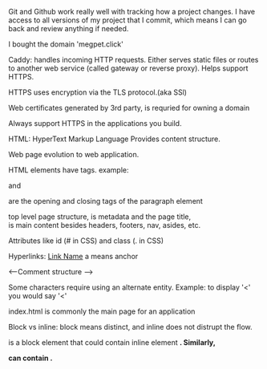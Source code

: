 Git and Github work really well with tracking how a project changes. I have access to all versions of my project that I commit, which means I can go back and review anything if needed.

I bought the domain 'megpet.click'

Caddy: handles incoming HTTP requests. Either serves static files or routes to another web service (called  gateway or reverse proxy). Helps support HTTPS.

HTTPS uses encryption via the TLS protocol.(aka SSl)

Web certificates generated by 3rd party, is requried for owning a domain

Always support HTTPS in the applications you build.

HTML: HyperText Markup Language
Provides content structure.

Web page evolution to web application. 

HTML elements have tags. example: <p> and </p> are the opening and closing tags of the paragraph element

<html> top level page structure, <head> is metadata and the page title, <main> is main content besides headers, footers, nav, asides, etc.

Attributes like id (# in CSS) and class (. in CSS) 

Hyperlinks: <a href="linkName">Link Name</a> a means anchor

<--Comment structure -->

Some characters require using an alternate entity. Example: to display '<' you would say '&lt;'

index.html is commonly the main page for an application

Block vs inline: block means distinct, and inline does not distrupt the flow. <div> is a block element that could contain inline element <b>. Similarly, <p> can contain <span>.
